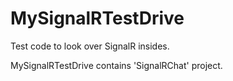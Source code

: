 # MySignalRTestDrive
Test code to look over SignalR insides.

MySignalRTestDrive contains 'SignalRChat' project.
